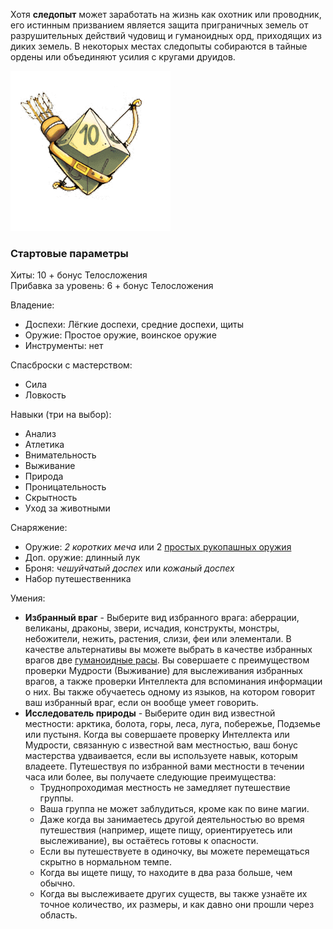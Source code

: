 Хотя **следопыт** может заработать на жизнь как охотник или проводник, его истинным призванием является защита приграничных земель от разрушительных действий чудовищ и гуманоидных орд, приходящих из диких земель. В некоторых местах следопыты собираются в тайные ордены или объединяют усилия с кругами друидов.

![класс|150](/Img/ranger.png)
### Стартовые параметры
Хиты: 10 + бонус Телосложения<br>
Прибавка за уровень: 6 + бонус Телосложения

Владение:
- Доспехи: Лёгкие доспехи, средние доспехи, щиты
- Оружие: Простое оружие, воинское оружие
- Инструменты: нет

Спасброски с мастерством:
- Сила
- Ловкость

Навыки (три на выбор):
- Анализ
- Атлетика
- Внимательность
- Выживание
- Природа
- Проницательность
- Скрытность
- Уход за животными

Снаряжение:
- Оружие: *2 коротких меча* или 2 [простых рукопашных оружия](<../Владение оружием.md>)
- Доп. оружие: длинный лук
- Броня: *чешуйчатый доспех* или *кожаный доспех*
- Набор путешественника

Умения:
- **Избранный враг** - Выберите вид избранного врага: аберрации, великаны, драконы, звери, исчадия, конструкты, монстры, небожители, нежить, растения, слизи, феи или элементали. В качестве альтернативы вы можете выбрать в качестве избранных врагов две [гуманоидные расы](../Расы.md). Вы совершаете с преимуществом проверки Мудрости (Выживание) для выслеживания избранных врагов, а также проверки Интеллекта для вспоминания информации о них. Вы также обучаетесь одному из языков, на котором говорит ваш избранный враг, если он вообще умеет говорить.
- **Исследователь природы** - Выберите один вид известной местности: арктика, болота, горы, леса, луга, побережье, Подземье или пустыня. Когда вы совершаете проверку Интеллекта или Мудрости, связанную с известной вам местностью, ваш бонус мастерства удваивается, если вы используете навык, которым владеете. Путешествуя по избранной вами местности в течении часа или более, вы получаете следующие преимущества: 
	- Труднопроходимая местность не замедляет путешествие группы. 
	- Ваша группа не может заблудиться, кроме как по вине магии. 
	- Даже когда вы занимаетесь другой деятельностью во время путешествия (например, ищете пищу, ориентируетесь или выслеживание), вы остаётесь готовы к опасности. 
	- Если вы путешествуете в одиночку, вы можете перемещаться скрытно в нормальном темпе. 
	- Когда вы ищете пищу, то находите в два раза больше, чем обычно. 
	- Когда вы выслеживаете других существ, вы также узнаёте их точное количество, их размеры, и как давно они прошли через область.